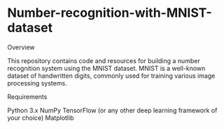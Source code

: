 # Number-recognition-with-MNIST-dataset
Overview

This repository contains code and resources for building a number recognition system using the MNIST dataset. MNIST is a well-known dataset of handwritten digits, commonly used for training various image processing systems.

Requirements

Python 3.x
NumPy
TensorFlow (or any other deep learning framework of your choice)
Matplotlib
